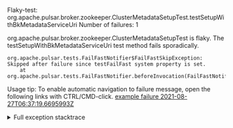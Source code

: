         
Flaky-test: org.apache.pulsar.broker.zookeeper.ClusterMetadataSetupTest.testSetupWithBkMetadataServiceUri
Number of failures: 1

org.apache.pulsar.broker.zookeeper.ClusterMetadataSetupTest is flaky. The testSetupWithBkMetadataServiceUri test method fails sporadically.

```
org.apache.pulsar.tests.FailFastNotifier$FailFastSkipException: Skipped after failure since testFailFast system property is set.
	at org.apache.pulsar.tests.FailFastNotifier.beforeInvocation(FailFastNotifier.java:88)

```

Usage tip: To enable automatic navigation to failure message, open the following links with CTRL/CMD-click.
[example failure 2021-08-27T06:37:19.6695993Z](https://github.com/apache/pulsar/runs/3440411059?check_suite_focus=true#step:9:285)


<details>
<summary>Full exception stacktrace</summary>
<code><pre>
org.apache.pulsar.tests.FailFastNotifier$FailFastSkipException: Skipped after failure since testFailFast system property is set.
	at org.apache.pulsar.tests.FailFastNotifier.beforeInvocation(FailFastNotifier.java:88)

</pre></code>
</details>

